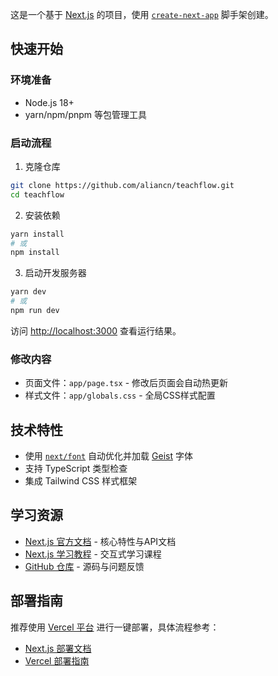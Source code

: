 这是一个基于 [Next.js](https://nextjs.org) 的项目，使用 [`create-next-app`](https://nextjs.org/docs/app/api-reference/cli/create-next-app) 脚手架创建。

## 快速开始

### 环境准备
- Node.js 18+ 
- yarn/npm/pnpm 等包管理工具

### 启动流程
1. 克隆仓库
```bash
git clone https://github.com/aliancn/teachflow.git
cd teachflow
```

2. 安装依赖
```bash
yarn install
# 或
npm install
```

3. 启动开发服务器
```bash
yarn dev
# 或
npm run dev
```

访问 [http://localhost:3000](http://localhost:3000) 查看运行结果。

### 修改内容
- 页面文件：`app/page.tsx` - 修改后页面会自动热更新
- 样式文件：`app/globals.css` - 全局CSS样式配置

## 技术特性
- 使用 [`next/font`](https://nextjs.org/docs/app/building-your-application/optimizing/fonts) 自动优化并加载 [Geist](https://vercel.com/font) 字体
- 支持 TypeScript 类型检查
- 集成 Tailwind CSS 样式框架

## 学习资源
- [Next.js 官方文档](https://nextjs.org/docs) - 核心特性与API文档
- [Next.js 学习教程](https://nextjs.org/learn) - 交互式学习课程
- [GitHub 仓库](https://github.com/vercel/next.js) - 源码与问题反馈

## 部署指南
推荐使用 [Vercel 平台](https://vercel.com/new?utm_medium=default-template&filter=next.js&utm_source=create-next-app&utm_campaign=create-next-app-readme) 进行一键部署，具体流程参考：
- [Next.js 部署文档](https://nextjs.org/docs/app/building-your-application/deploying)
- [Vercel 部署指南](https://vercel.com/docs/deployments)
